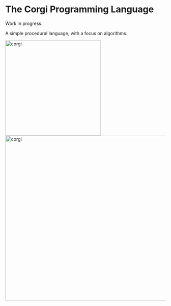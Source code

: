 # The Corgi Programming Language
Work in progress.

A simple procedural language, with a focus on algorithms.


<p float="left">
<img src="https://i.imgur.com/1T5jHBy.jpg" alt="corgi" width="300"/>
<img src="https://i.imgur.com/2ybDnbs.png" alt="corgi" width="520"/>
</p>
